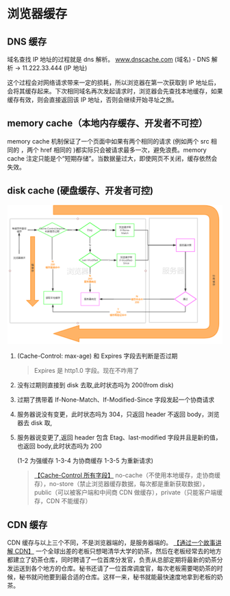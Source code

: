 <!--
 * @Author: hanqing5
 * @Date: 2021-03-29 09:43:17
 * @LastEditors: your name
 * @LastEditTime: 2021-04-08 14:17:28
 * @Description: 文件描述
-->

# 浏览器缓存

## DNS 缓存

域名查找 IP 地址的过程就是 dns 解析。
www.dnscache.com (域名) - DNS 解析 -> 11.222.33.444 (IP 地址)

这个过程会对网络请求带来一定的损耗，所以浏览器在第一次获取到 IP 地址后，会将其缓存起来。下次相同域名再次发起请求时，浏览器会先查找本地缓存，如果缓存有效，则会直接返回该 IP 地址，否则会继续开始寻址之旅。

## memory cache（本地内存缓存、开发者不可控）

memory cache 机制保证了一个页面中如果有两个相同的请求 (例如两个 src 相同的 <img>，两个 href 相同的 <link>)都实际只会被请求最多一次，避免浪费。memory cache 注定只能是个“短期存储”。当数据量过大，即使网页不关闭，缓存依然会失效。

## disk cache (硬盘缓存、开发者可控)

![alt text](./static/disk-cache.png "强缓存与协商缓存")

1. (Cache-Control: max-age) 和 Expires 字段去判断是否过期
   > Expires 是 http1.0 字段。现在不咋用了
2. 没有过期则直接到 disk 去取,此时状态吗为 200(from disk)
3. 过期了携带着 If-None-Match、If-Modified-Since 字段发起一个协商请求
4. 服务器说没有变更，此时状态吗为 304，只返回 header 不返回 body，浏览器去 disk 取,
5. 服务器说变更了,返回 header 包含 Etag、last-modified 字段并且是新的值，也返回 body,此时状态吗为 200
   
   (1-2 为强缓存 1-3-4 为协商缓存 1-3-5 为重新请求)
   > [【Cache-Control 所有字段】](https://juejin.cn/post/6844903751493369870)
   > no-cache（不使用本地缓存，走协商缓存），no-store（禁止浏览器缓存数据，每次都是重新获取数据），public（可以被客户端和中间商 CDN 做缓存），private（只能客户端缓存，CDN 不能缓存）

## CDN 缓存

CDN 缓存与以上三个不同，不是浏览器端的，是服务器端的。
[【通过一个故事讲解 CDN】](https://juejin.cn/post/6844903742362353677)
一个全球出差的老板只想喝清华大学的奶茶，然后在老板经常去的地方都建立了奶茶仓库，同时聘请了一位首席分发官，负责从总部定期将最新的奶茶分发运送到各个地方的仓库。秘书还请了一位首席调度官，每次老板需要喝奶茶的时候，秘书就问他要到最合适的仓库。这样一来，秘书就能最快速度地拿到老板的奶茶。
